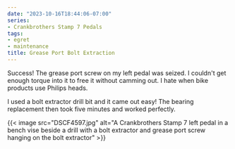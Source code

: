 ```yaml
---
date: "2023-10-16T18:44:06-07:00"
series:
- Crankbrothers Stamp 7 Pedals
tags:
- egret
- maintenance
title: Grease Port Bolt Extraction
---
```


Success! The grease port screw on my left pedal was seized. I couldn't get enough torque into it to free it without camming out. I hate when bike products use Philips heads.

I used a bolt extractor drill bit and it came out easy! The bearing replacement then took five minutes and worked perfectly.

{{< image src="DSCF4597.jpg" alt="A Crankbrothers Stamp 7 left pedal in a bench vise beside a drill with a bolt extractor and grease port screw hanging on the bolt extractor" >}}

